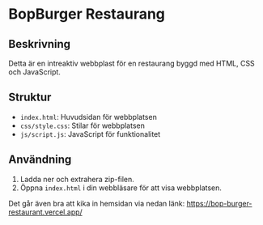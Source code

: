 # BopBurger Restaurang

## Beskrivning
Detta är en intreaktiv webbplast för en restaurang byggd med HTML, CSS och JavaScript.

## Struktur
- `index.html`: Huvudsidan för webbplatsen
- `css/style.css`: Stilar för webbplatsen
- `js/script.js`: JavaScript för funktionalitet

## Användning
1. Ladda ner och extrahera zip-filen.
2. Öppna `index.html` i din webbläsare för att visa webbplatsen.

Det går även bra att kika in hemsidan via nedan länk: 
https://bop-burger-restaurant.vercel.app/

